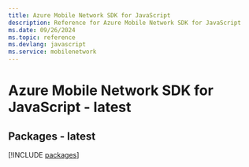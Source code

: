 ```yaml
---
title: Azure Mobile Network SDK for JavaScript
description: Reference for Azure Mobile Network SDK for JavaScript
ms.date: 09/26/2024
ms.topic: reference
ms.devlang: javascript
ms.service: mobilenetwork
---
```

# Azure Mobile Network SDK for JavaScript - latest
## Packages - latest
[!INCLUDE [packages](mobile-network-index.md)]